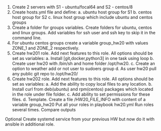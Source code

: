 
1.	Create 2 servers with S1 - ubuntu/focal64 and  S2 - centos/8
2.	Create hosts.yml file and define:
  a.	ubuntu host group for S1
  b.	centos host group for S2
  c.	linux host group which include ubuntu and centos groups
3.	Create a folder for groups variables. Create folders for ubuntu, centos and linux groups. Add variables for ssh user and ssh key to skip it in the command line.
4.	For ubuntu centos groups create a variable group_hw20 with values ZONE_1 and ZONE_2 respectively.
5.	Create hw201 role. Add next features to this role. All options should be set as variables:
  a.	Install [git,docker,python3] in one task using loop
  b.	Create user hw20 with /bin/sh and home folder /opt/hw20.
  c.	Create an option to weather add or not user to sudoers group
  d.	As user hw20 pull any public git repo to /opt/hw20/
6.	Create hw202 role. Add next features to this role. All options should be set as variables:
  a.	Add the ability to copy local files to any location.
  b.	Install curl from deb(ubuntu) and rpm(centos) packages which located in the role under file folder. 
  c.	Add ability to set permissions for these files.
  d.	Template. Create a file /HW20_FILE_INFO with content of a variable group_hw20
Put all your roles in playbook hw20.yml
Run roles several times. Compare outputs

Optional
Create systemd service from your previous HW but now do it with ansible in additional role.
